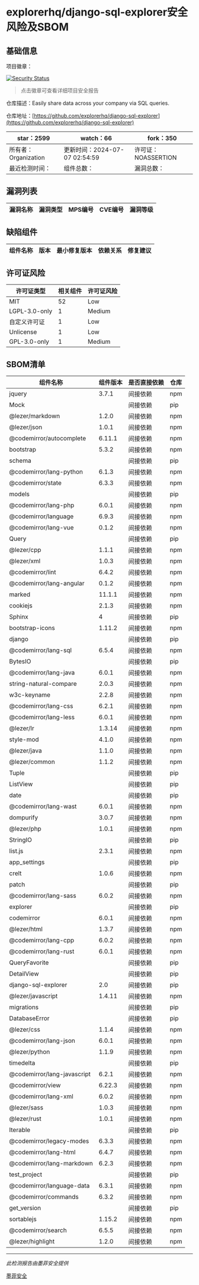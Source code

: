 # explorerhq/django-sql-explorer安全风险及SBOM

## 基础信息

项目徽章：

[![Security Status](https://www.murphysec.com/platform3/v31/badge/1810020122679562240.svg)](https://www.murphysec.com/console/report/1810019645970239488/1810020122679562240)

> 点击徽章可查看详细项目安全报告

仓库描述：Easily share data across your company via SQL queries.

仓库地址：[https://github.com/explorerhq/django-sql-explorer](https://github.com/explorerhq/django-sql-explorer)

| star：2599 | watch：66 | fork：350 |
| ----------- | -------------- | ------------ |
| 所有者：Organization | 更新时间：2024-07-07 02:54:59 | 许可证：NOASSERTION |
| 最近检测时间： | 组件总数： | 漏洞总数： |




## 漏洞列表

| 漏洞名称 | 漏洞类型 | MPS编号 | CVE编号 | 漏洞等级 |
| ------- | ------ | ------- | ------ | ----- |





## 缺陷组件

| 组件名称 | 版本 | 最小修复版本 | 依赖关系 | 修复建议 |
| -------- | ---- | ------------ | -------- | -------- |





## 许可证风险

| 许可证类型 | 相关组件 | 许可证风险 |
| ---------- | -------- | ---------- |
|MIT|52|Low|
|LGPL-3.0-only|1|Medium|
|自定义许可证|1|Low|
|Unlicense|1|Low|
|GPL-3.0-only|1|Medium|




## SBOM清单

| 组件名称 | 组件版本 | 是否直接依赖 | 仓库 |
| -------- | -------- | ------------ | ---- |
|jquery|3.7.1|间接依赖|npm|
|Mock||间接依赖|pip|
|@lezer/markdown|1.2.0|间接依赖|npm|
|@lezer/json|1.0.1|间接依赖|npm|
|@codemirror/autocomplete|6.11.1|间接依赖|npm|
|bootstrap|5.3.2|间接依赖|npm|
|schema||间接依赖|pip|
|@codemirror/lang-python|6.1.3|间接依赖|npm|
|@codemirror/state|6.3.3|间接依赖|npm|
|models||间接依赖|pip|
|@codemirror/lang-php|6.0.1|间接依赖|npm|
|@codemirror/language|6.9.3|间接依赖|npm|
|@codemirror/lang-vue|0.1.2|间接依赖|npm|
|Query||间接依赖|pip|
|@lezer/cpp|1.1.1|间接依赖|npm|
|@lezer/xml|1.0.3|间接依赖|npm|
|@codemirror/lint|6.4.2|间接依赖|npm|
|@codemirror/lang-angular|0.1.2|间接依赖|npm|
|marked|11.1.1|间接依赖|npm|
|cookiejs|2.1.3|间接依赖|npm|
|Sphinx|4|间接依赖|pip|
|bootstrap-icons|1.11.2|间接依赖|npm|
|django||间接依赖|pip|
|@codemirror/lang-sql|6.5.4|间接依赖|npm|
|BytesIO||间接依赖|pip|
|@codemirror/lang-java|6.0.1|间接依赖|npm|
|string-natural-compare|2.0.3|间接依赖|npm|
|w3c-keyname|2.2.8|间接依赖|npm|
|@codemirror/lang-css|6.2.1|间接依赖|npm|
|@codemirror/lang-less|6.0.1|间接依赖|npm|
|@lezer/lr|1.3.14|间接依赖|npm|
|style-mod|4.1.0|间接依赖|npm|
|@lezer/java|1.1.0|间接依赖|npm|
|@lezer/common|1.1.2|间接依赖|npm|
|Tuple||间接依赖|pip|
|ListView||间接依赖|pip|
|date||间接依赖|pip|
|@codemirror/lang-wast|6.0.1|间接依赖|npm|
|dompurify|3.0.7|间接依赖|npm|
|@lezer/php|1.0.1|间接依赖|npm|
|StringIO||间接依赖|pip|
|list.js|2.3.1|间接依赖|npm|
|app_settings||间接依赖|pip|
|crelt|1.0.6|间接依赖|npm|
|patch||间接依赖|pip|
|@codemirror/lang-sass|6.0.2|间接依赖|npm|
|explorer||间接依赖|pip|
|codemirror|6.0.1|间接依赖|npm|
|@lezer/html|1.3.7|间接依赖|npm|
|@codemirror/lang-cpp|6.0.2|间接依赖|npm|
|@codemirror/lang-rust|6.0.1|间接依赖|npm|
|QueryFavorite||间接依赖|pip|
|DetailView||间接依赖|pip|
|django-sql-explorer|2.0|间接依赖|pip|
|@lezer/javascript|1.4.11|间接依赖|npm|
|migrations||间接依赖|pip|
|DatabaseError||间接依赖|pip|
|@lezer/css|1.1.4|间接依赖|npm|
|@codemirror/lang-json|6.0.1|间接依赖|npm|
|@lezer/python|1.1.9|间接依赖|npm|
|timedelta||间接依赖|pip|
|@codemirror/lang-javascript|6.2.1|间接依赖|npm|
|@codemirror/view|6.22.3|间接依赖|npm|
|@codemirror/lang-xml|6.0.2|间接依赖|npm|
|@lezer/sass|1.0.3|间接依赖|npm|
|@lezer/rust|1.0.1|间接依赖|npm|
|Iterable||间接依赖|pip|
|@codemirror/legacy-modes|6.3.3|间接依赖|npm|
|@codemirror/lang-html|6.4.7|间接依赖|npm|
|@codemirror/lang-markdown|6.2.3|间接依赖|npm|
|test_project||间接依赖|pip|
|@codemirror/language-data|6.3.1|间接依赖|npm|
|@codemirror/commands|6.3.2|间接依赖|npm|
|get_version||间接依赖|pip|
|sortablejs|1.15.2|间接依赖|npm|
|@codemirror/search|6.5.5|间接依赖|npm|
|@lezer/highlight|1.2.0|间接依赖|npm|


------

*此检测报告由墨菲安全提供*

[墨菲安全](www.murphysec.com)